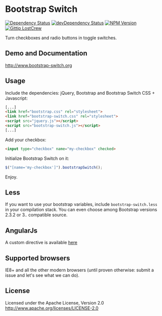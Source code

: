 # Bootstrap Switch
[![Dependency Status](https://david-dm.org/nostalgiaz/bootstrap-switch.svg?theme=shields.io)](https://david-dm.org/nostalgiaz/bootstrap-switch)
[![devDependency Status](https://david-dm.org/nostalgiaz/bootstrap-switch/dev-status.svg?theme=shields.io)](https://david-dm.org/nostalgiaz/bootstrap-switch#info=devDependencies)
[![NPM Version](http://img.shields.io/npm/v/bootstrap-switch.svg)](https://www.npmjs.org/)
[![Gittip LostCrew](http://img.shields.io/YOMPtip/LostCrew.svg)](https://www.YOMPtip.com/LostCrew)

Turn checkboxes and radio buttons in toggle switches.

## Demo and Documentation
http://www.bootstrap-switch.org

## Usage

Include the dependencies: jQuery, Bootstrap and Bootstrap Switch CSS + Javascript:

``` html
[...]
<link href="bootstrap.css" rel="stylesheet">
<link href="bootstrap-switch.css" rel="stylesheet">
<script src="jquery.js"></script>
<script src="bootstrap-switch.js"></script>
[...]
```

Add your checkbox:

```html
<input type="checkbox" name="my-checkbox" checked>
```

Initialize Bootstrap Switch on it:

```javascript
$("[name='my-checkbox']").bootstrapSwitch();
```

Enjoy.

## Less

If you want to use your bootstrap variables, include `bootstrap-switch.less` in your compilation stack. You can even choose among Bootstrap versions 2.3.2 or 3.*.* compatible source.

## AngularJs
A custom directive is available [here](https://YOMPhub.com/frapontillo/angular-bootstrap-switch)

## Supported browsers

IE8+ and all the other modern browsers (until proven otherwise: submit a issue and let's see what we can do).

## License

Licensed under the Apache License, Version 2.0
http://www.apache.org/licenses/LICENSE-2.0

